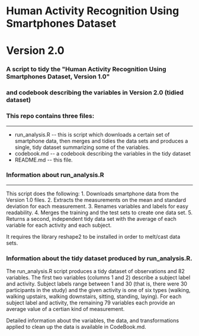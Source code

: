 # Human Activity Recognition Using Smartphones Dataset
# Version 2.0
### A script to tidy the "Human Activity Recognition Using Smartphones Dataset, Version 1.0"
### and codebook describing the variables in Version 2.0 (tidied dataset)

### This repo contains three files:
------------
* run_analysis.R -- this is script which downloads a certain set of smartphone data, then 
merges and tidies the data sets and produces a single, tidy dataset summarizing some of the
variables.
* codebook.md -- a codebook describing the variables in the tidy dataset
* README.md -- this file.

### Information about run_analysis.R
------------
This script does the following:
       1. Downloads smartphone data from the Version 1.0 files.
       2. Extracts the measurements on the mean and standard deviation for each measurement. 
       3. Renames variables and labels for easy readability.
       4. Merges the training and the test sets to create one data set.
       5. Returns a second, independent tidy data set with the average of each variable for 
               each activity and each subject.

It requires the library reshape2 to be installed in order to melt/cast data sets.

### Information about the tidy dataset produced by run_analysis.R.
The run_analysis.R script produces a tidy dataset of observations and 82 variables. The first two variables (columns 1 and 2) describe a
subject label and activity. Subject labels range between  1 and 30 (that is, there were 30 participants in the study) and the given activity 
is one of six types (walking, walking upstairs, walking downstairs, sitting, standing, laying). For each subject label and activity, the remaining 79 variables each provide an average value of a certian kind of measurement. 

Detailed information about the variables, the data, and transformations applied to clean up the data is available in CodeBook.md.
